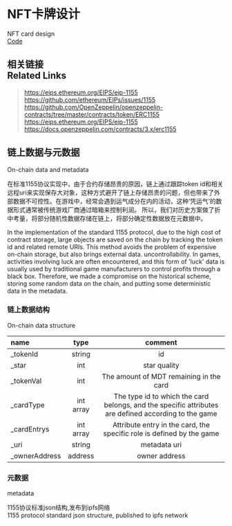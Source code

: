 # NFT卡牌设计  
NFT card design  
[Code](/src/contracts/MiracleCard.sol)

相关链接  
Related Links
-------------
>https://eips.ethereum.org/EIPS/eip-1155  
>https://github.com/ethereum/EIPs/issues/1155  
>https://github.com/OpenZeppelin/openzeppelin-contracts/tree/master/contracts/token/ERC1155  
>https://eips.ethereum.org/EIPS/eip-1155  
>https://docs.openzeppelin.com/contracts/3.x/erc1155  

## 链上数据与元数据
On-chain data and metadata  

在标准1155协议实现中，由于合约存储昂贵的原因，链上通过跟踪token id和相关远程uri来实现保存大对象，这种方式避开了链上存储昂贵的问题，但也带来了外部数据不可控性。在游戏中，经常会遇到运气成分在内的活动，这种‘凭运气’的数据形式通常被传统游戏厂商通过暗箱来控制利润。
所以，我们对历史方案做了折中考量，将部分随机性数据存储在链上，将部分确定性数据放在元数据中。  

In the implementation of the standard 1155 protocol, due to the high cost of contract storage, large objects are saved on the chain by tracking the token id and related remote URIs. This method avoids the problem of expensive on-chain storage, but also brings external data. uncontrollability. In games, activities involving luck are often encountered, and this form of 'luck' data is usually used by traditional game manufacturers to control profits through a black box.
Therefore, we made a compromise on the historical scheme, storing some random data on the chain, and putting some deterministic data in the metadata.  

### 链上数据结构
On-chain data structure

| name         |    type  | comment  |
| :--------    | :------: | :--: |
| _tokenId     | string   | id   |
| _star        |   int    | star quality  |
| _tokenVal    |   int    | The amount of MDT remaining in the card  |
| _cardType    | int array| The type id to which the card belongs, and the specific attributes are defined according to the game|
| _cardEntrys  | int array| Attribute entry in the card, the specific role is defined by the game|
| _uri         | string   | metadata uri|
| _ownerAddress| address  | owner address|  
  

### 元数据
metadata
  
1155协议标准json结构,发布到ipfs网络  
1155 protocol standard json structure, published to ipfs network

